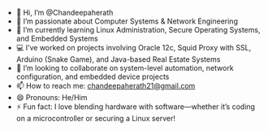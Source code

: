 - 👋 Hi, I’m @Chandeepaherath  
- 👀 I’m passionate about Computer Systems & Network Engineering  
- 🌱 I’m currently learning Linux Administration, Secure Operating Systems, and Embedded Systems  
- 💻 I’ve worked on projects involving Oracle 12c, Squid Proxy with SSL, Arduino (Snake Game), and Java-based Real Estate Systems  
- 💞️ I’m looking to collaborate on system-level automation, network configuration, and embedded device projects  
- 📫 How to reach me: chandeepaherath21@gmail.com  
- 😄 Pronouns: He/Him  
- ⚡ Fun fact: I love blending hardware with software—whether it’s coding on a microcontroller or securing a Linux server!

<!---
Chandeepaherath/Chandeepaherath is a ✨ special ✨ repository because its `README.md` (this file) appears on your GitHub profile.
You can click the Preview link to take a look at your changes.
--->
